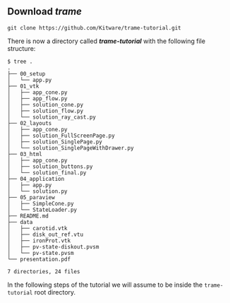 ## Download ***trame***

```
git clone https://github.com/Kitware/trame-tutorial.git
```

There is now a directory called ***trame-tutorial*** with the following file structure:

```
$ tree .
.
├── 00_setup
│   └── app.py
├── 01_vtk
│   ├── app_cone.py
│   ├── app_flow.py
│   ├── solution_cone.py
│   ├── solution_flow.py
│   └── solution_ray_cast.py
├── 02_layouts
│   ├── app_cone.py
│   ├── solution_FullScreenPage.py
│   ├── solution_SinglePage.py
│   └── solution_SinglePageWithDrawer.py
├── 03_html
│   ├── app_cone.py
│   ├── solution_buttons.py
│   └── solution_final.py
├── 04_application
│   ├── app.py
│   └── solution.py
├── 05_paraview
│   ├── SimpleCone.py
│   └── StateLoader.py
├── README.md
├── data
│   ├── carotid.vtk
│   ├── disk_out_ref.vtu
│   ├── ironProt.vtk
│   ├── pv-state-diskout.pvsm
│   └── pv-state.pvsm
└── presentation.pdf

7 directories, 24 files
```

In the following steps of the tutorial we will assume to be inside the `trame-tutorial` root directory.